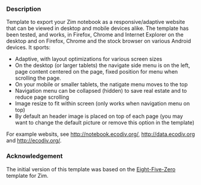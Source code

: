 ### Description
Template to export your Zim notebook as a responsive/adaptive website that can be viewed in desktop and mobile devices alike. The template has been tested, and works, in Firefox, Chrome and Internet Explorer on the desktop and on Firefox, Chrome and the stock browser on various Android devices. It sports:

* Adaptive, with layout optimizations for various screen sizes
* On the desktop (or larger tablets) the navigate side menu is on the left, page content centered on the page, fixed position for menu when scrolling the page.
* On your mobile or smaller tablets, the natigate menu moves to the top
* Navigation menu can be collapsed (hidden) to save real estate and to reduce page scrolling
* Image resize to fit within screen (only works when navigation menu on top)
* By default an header image is placed on top of each page (you may want to change the default picture or remove this option in the template)

For example websits, see http://notebook.ecodiv.org/, http://data.ecodiv.org and http://ecodiv.org/. 

### Acknowledgement
The initial version of this template was based on the [Eight-Five-Zero](https://github.com/jrm4/Eight-Five-Zero) template for Zim.
